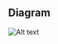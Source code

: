 

## Diagram
![Alt text](https://upload.nasir.id/contents/github/terraform-aws-diagram-2.png "Diagram")
